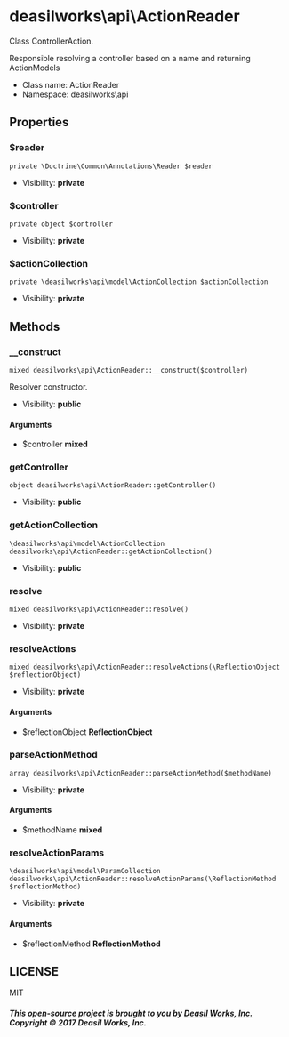 deasilworks\api\ActionReader
===============

Class ControllerAction.

Responsible resolving a controller based
on a name and returning ActionModels


* Class name: ActionReader
* Namespace: deasilworks\api





Properties
----------


### $reader

    private \Doctrine\Common\Annotations\Reader $reader





* Visibility: **private**


### $controller

    private object $controller





* Visibility: **private**


### $actionCollection

    private \deasilworks\api\model\ActionCollection $actionCollection





* Visibility: **private**


Methods
-------


### __construct

    mixed deasilworks\api\ActionReader::__construct($controller)

Resolver constructor.



* Visibility: **public**


#### Arguments
* $controller **mixed**



### getController

    object deasilworks\api\ActionReader::getController()





* Visibility: **public**




### getActionCollection

    \deasilworks\api\model\ActionCollection deasilworks\api\ActionReader::getActionCollection()





* Visibility: **public**




### resolve

    mixed deasilworks\api\ActionReader::resolve()





* Visibility: **private**




### resolveActions

    mixed deasilworks\api\ActionReader::resolveActions(\ReflectionObject $reflectionObject)





* Visibility: **private**


#### Arguments
* $reflectionObject **ReflectionObject**



### parseActionMethod

    array deasilworks\api\ActionReader::parseActionMethod($methodName)





* Visibility: **private**


#### Arguments
* $methodName **mixed**



### resolveActionParams

    \deasilworks\api\model\ParamCollection deasilworks\api\ActionReader::resolveActionParams(\ReflectionMethod $reflectionMethod)





* Visibility: **private**


#### Arguments
* $reflectionMethod **ReflectionMethod**



## LICENSE

MIT

##### This open-source project is brought to you by [Deasil Works, Inc.](http://deasil.works/) Copyright &copy; 2017 Deasil Works, Inc.